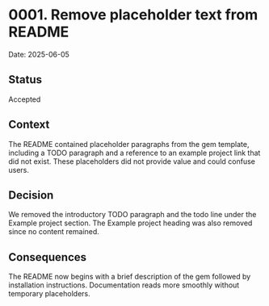 # 0001. Remove placeholder text from README

Date: 2025-06-05

## Status
Accepted

## Context
The README contained placeholder paragraphs from the gem template, including a TODO paragraph and a reference to an example project link that did not exist. These placeholders did not provide value and could confuse users.

## Decision
We removed the introductory TODO paragraph and the todo line under the Example project section. The Example project heading was also removed since no content remained.

## Consequences
The README now begins with a brief description of the gem followed by installation instructions. Documentation reads more smoothly without temporary placeholders.

